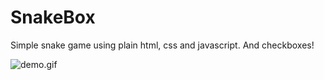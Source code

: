 # SnakeBox

Simple snake game using plain html, css and javascript. And checkboxes!

![demo.gif](demo.gif)